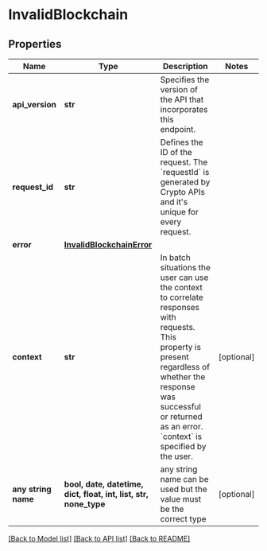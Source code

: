# InvalidBlockchain


## Properties
Name | Type | Description | Notes
------------ | ------------- | ------------- | -------------
**api_version** | **str** | Specifies the version of the API that incorporates this endpoint. | 
**request_id** | **str** | Defines the ID of the request. The &#x60;requestId&#x60; is generated by Crypto APIs and it&#39;s unique for every request. | 
**error** | [**InvalidBlockchainError**](InvalidBlockchainError.md) |  | 
**context** | **str** | In batch situations the user can use the context to correlate responses with requests. This property is present regardless of whether the response was successful or returned as an error. &#x60;context&#x60; is specified by the user. | [optional] 
**any string name** | **bool, date, datetime, dict, float, int, list, str, none_type** | any string name can be used but the value must be the correct type | [optional]

[[Back to Model list]](../README.md#documentation-for-models) [[Back to API list]](../README.md#documentation-for-api-endpoints) [[Back to README]](../README.md)



